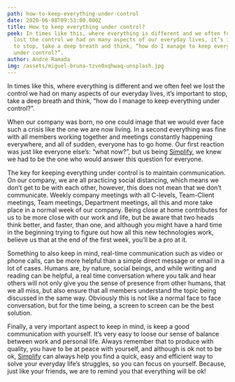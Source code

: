 ```yaml
---
path: how-to-keep-everything-under-control
date: 2020-06-08T09:53:00.000Z
title: How to keep everything under control?
peek: In times like this, where everything is different and we often feel we
  lost the control we had on many aspects of our everyday lives, it’s important
  to stop, take a deep breath and think, “how do I manage to keep everything
  under control?”.
author: André Ramada
img: /assets/miguel-bruna-tzvn0xqhwaq-unsplash.jpg
---
```

In times like this, where everything is different and we often feel we lost the control we had on many aspects of our everyday lives, it’s important to stop, take a deep breath and think, “how do I manage to keep everything under control?”.

When our company was born, no one could image that we would ever face such a crisis like the one we are now living. In a second everything was fine with all members working together and meetings constantly happening everywhere, and all of sudden, everyone has to go home. Our first reaction was just like everyone else’s: “what now?”, but us being [Simplify](http://simplify-lgp.tech/), we knew we had to be the one who would answer this question for everyone.

The key for keeping everything under control is to maintain communication. On our company, we are all practicing social distancing, which means we don’t get to be with each other, however, this does not mean that we don’t communicate. Weekly company meetings with all C-levels, Team-Client meetings, Team meetings, Department meetings, all this and more take place in a normal week of our company. Being close at home contributes for us to be more close with our work and life, but be aware that two heads think better, and faster, than one, and although you might have a hard time in the beginning trying to figure out how all this new technologies work, believe us that at the end of the first week, you’ll be a pro at it.

Something to also keep in mind, real-time communication such as video or phone calls, can be more helpful than a simple direct message or email in a lot of cases. Humans are, by nature, social beings, and while writing and reading can be helpful, a real time conversation where you talk and hear others will not only give you the sense of presence from other humans, that we all miss, but also ensure that all members understand the topic being discussed in the same way. Obviously this is not like a normal face to face conversation, but for the time being, a screen to screen can be the best solution.

Finally, a very important aspect to keep in mind, is keep a good communication with yourself. It’s very easy to loose our sense of balance between work and personal life. Always remember that to produce with quality, you have to be at peace with yourself, and although is ok not to be ok, [Simplify](http://simplify-lgp.tech/) can always help you find a quick, easy and efficient way to solve your everyday life’s struggles, so you can focus on yourself. Because, just like your friends, we are to remind you that everything will be ok!